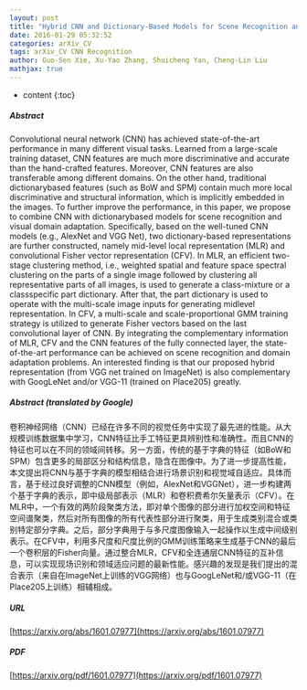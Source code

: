 ```yaml
---
layout: post
title: "Hybrid CNN and Dictionary-Based Models for Scene Recognition and Domain Adaptation"
date: 2016-01-29 05:32:52
categories: arXiv_CV
tags: arXiv_CV CNN Recognition
author: Guo-Sen Xie, Xu-Yao Zhang, Shuicheng Yan, Cheng-Lin Liu
mathjax: true
---
```


* content
{:toc}

##### Abstract
Convolutional neural network (CNN) has achieved state-of-the-art performance in many different visual tasks. Learned from a large-scale training dataset, CNN features are much more discriminative and accurate than the hand-crafted features. Moreover, CNN features are also transferable among different domains. On the other hand, traditional dictionarybased features (such as BoW and SPM) contain much more local discriminative and structural information, which is implicitly embedded in the images. To further improve the performance, in this paper, we propose to combine CNN with dictionarybased models for scene recognition and visual domain adaptation. Specifically, based on the well-tuned CNN models (e.g., AlexNet and VGG Net), two dictionary-based representations are further constructed, namely mid-level local representation (MLR) and convolutional Fisher vector representation (CFV). In MLR, an efficient two-stage clustering method, i.e., weighted spatial and feature space spectral clustering on the parts of a single image followed by clustering all representative parts of all images, is used to generate a class-mixture or a classspecific part dictionary. After that, the part dictionary is used to operate with the multi-scale image inputs for generating midlevel representation. In CFV, a multi-scale and scale-proportional GMM training strategy is utilized to generate Fisher vectors based on the last convolutional layer of CNN. By integrating the complementary information of MLR, CFV and the CNN features of the fully connected layer, the state-of-the-art performance can be achieved on scene recognition and domain adaptation problems. An interested finding is that our proposed hybrid representation (from VGG net trained on ImageNet) is also complementary with GoogLeNet and/or VGG-11 (trained on Place205) greatly.

##### Abstract (translated by Google)
卷积神经网络（CNN）已经在许多不同的视觉任务中实现了最先进的性能。从大规模训练数据集中学习，CNN特征比手工特征更具辨别性和准确性。而且CNN的特征也可以在不同的领域间转移。另一方面，传统的基于字典的特征（如BoW和SPM）包含更多的局部区分和结构信息，隐含在图像中。为了进一步提高性能，本文提出将CNN与基于字典的模型相结合进行场景识别和视觉域自适应。具体而言，基于经过良好调整的CNN模型（例如，AlexNet和VGGNet），进一步构建两个基于字典的表示，即中级局部表示（MLR）和卷积费希尔矢量表示（CFV）。在MLR中，一个有效的两阶段聚类方法，即对单个图像的部分进行加权空间和特征空间谱聚类，然后对所有图像的所有代表性部分进行聚类，用于生成类别混合或类别特定部分字典。之后，部分字典用于与多尺度图像输入一起操作以生成中间级别表示。在CFV中，利用多尺度和尺度比例的GMM训练策略来生成基于CNN的最后一个卷积层的Fisher向量。通过整合MLR，CFV和全连通层CNN特征的互补信息，可以实现现场识别和领域适应问题的最新性能。感兴趣的发现是我们提出的混合表示（来自在ImageNet上训练的VGG网络）也与GoogLeNet和/或VGG-11（在Place205上训练）相辅相成。

##### URL
[https://arxiv.org/abs/1601.07977](https://arxiv.org/abs/1601.07977)

##### PDF
[https://arxiv.org/pdf/1601.07977](https://arxiv.org/pdf/1601.07977)

